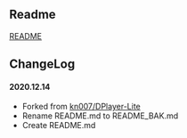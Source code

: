 ## Readme

[README](README_BAK.md)

## ChangeLog

#### 2020.12.14
* Forked from [kn007/DPlayer-Lite](https://github.com/kn007/DPlayer-Lite)
* Rename README.md to README_BAK.md
* Create README.md
